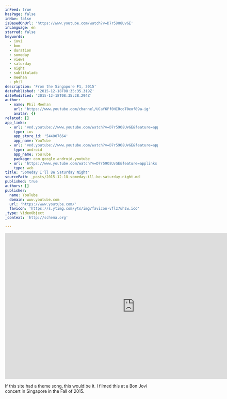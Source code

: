 ```yaml
---
inFeed: true
hasPage: false
inNav: false
isBasedOnUrl: 'https://www.youtube.com/watch?v=D7r59O8UvGE'
inLanguage: en
starred: false
keywords:
  - jovi
  - bon
  - duration
  - someday
  - views
  - saturday
  - night
  - subtitulado
  - meehan
  - phil
description: 'From the Singapore F1, 2015'
datePublished: '2015-12-18T08:35:35.319Z'
dateModified: '2015-12-18T08:35:28.294Z'
author:
  - name: Phil Meehan
    url: 'https://www.youtube.com/channel/UCaf6Pf0HIRcoT0eof89a-ig'
    avatar: {}
related: []
app_links:
  - url: 'vnd.youtube://www.youtube.com/watch?v=D7r59O8UvGE&feature=applinks'
    type: ios
    app_store_id: '544007664'
    app_name: YouTube
  - url: 'vnd.youtube://www.youtube.com/watch?v=D7r59O8UvGE&feature=applinks'
    type: android
    app_name: YouTube
    package: com.google.android.youtube
  - url: 'https://www.youtube.com/watch?v=D7r59O8UvGE&feature=applinks'
    type: web
title: "Someday I'll Be Saturday Night"
sourcePath: _posts/2015-12-18-someday-ill-be-saturday-night.md
published: true
authors: []
publisher:
  name: YouTube
  domain: www.youtube.com
  url: 'https://www.youtube.com/'
  favicon: 'https://s.ytimg.com/yts/img/favicon-vflz7uhzw.ico'
_type: VideoObject
_context: 'http://schema.org'

---
```

<iframe src="https://cdn.embedly.com/widgets/media.html?src=https%3A%2F%2Fwww.youtube.com%2Fembed%2FD7r59O8UvGE%3Ffeature%3Doembed&amp;url=https%3A%2F%2Fwww.youtube.com%2Fwatch%3Fv%3DD7r59O8UvGE&amp;image=https%3A%2F%2Fi.ytimg.com%2Fvi%2FD7r59O8UvGE%2Fhqdefault.jpg&amp;key=b7d04c9b404c499eba89ee7072e1c4f7&amp;type=text%2Fhtml&amp;schema=youtube" width="854" height="480" scrolling="no" frameborder="0" allowfullscreen="allowfullscreen" style=""></iframe>

If this site had a theme song, this would be it. I filmed this at a Bon Jovi concert in Singapore in the Fall of 2015\.